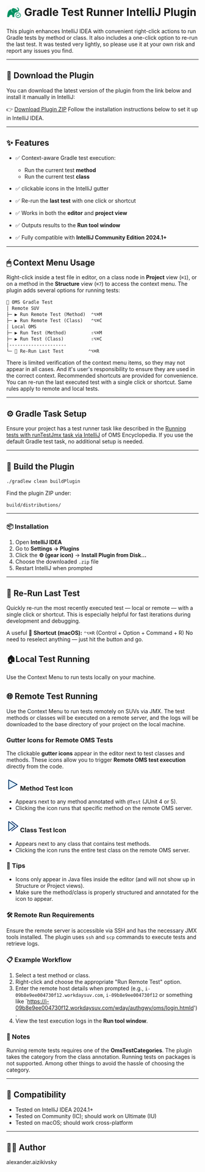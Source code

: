 <h1>
  <img src="https://raw.githubusercontent.com/aizika/OmsTest/master/src/main/resources/META-INF/GradleTest.png" alt="Plugin Icon" width="40" style="vertical-align: middle;"/>
  Gradle Test Runner IntelliJ Plugin
</h1>

This plugin enhances IntelliJ IDEA with convenient right-click actions to run Gradle tests by method or class. It also includes a one-click option to re-run the last test.
It was tested very lightly, so please use it at your own risk and report any issues you find.

---

## 🔌 Download the Plugin

You can download the latest version of the plugin from the link below and install it manually in IntelliJ:

👉 [Download Plugin ZIP](https://github.com/aizika/OmsTest/releases/download/v1.0-beta/OmsTest-1.0-BETA.zip)
Follow the installation instructions below to set it up in IntelliJ IDEA.

---

## ✨ Features

* ✅ Context-aware Gradle test execution:

    * Run the current test **method**
    * Run the current test **class**
* ✅ clickable icons in the IntelliJ gutter
* ✅ Re-run the **last test** with one click or shortcut
* ✅ Works in both the **editor** and **project view**
* ✅ Outputs results to the **Run tool window**
* ✅ Fully compatible with **IntelliJ Community Edition 2024.1+**

---

## 🖱 Context Menu Usage

Right-click inside a test file in editor, on a class node in **Project** view (`⌘1`), or on a method in the **Structure** view (`⌘7`) to access the context menu. The plugin adds several options for running tests:

```
📂 OMS Gradle Test
│ Remote SUV
├─ ▶️ Run Remote Test (Method)  ⌃⌥⌘M   
├─ ▶️ Run Remote Test (Class)   ⌃⌥⌘C
│ Local OMS
├─ ▶️ Run Test (Method)         ⇧⌥⌘M
├─ ▶️ Run Test (Class)          ⇧⌥⌘C
│---------------------
└─ 🔁 Re-Run Last Test         ⌃⌥⌘R
```
There is limited verification of the context menu items, so they may not appear in all cases. And it's user's responsibility to ensure they are used in the correct context. Recommended shortcuts are provided for convenience.
You can re-run the last executed test with a single click or shortcut.
Same rules apply to remote and local tests.

---

## ⚙️ Gradle Task Setup

Ensure your project has a test runner task like described in the [Running tests with runTestJmx task via IntelliJ](https://oms.workday.build/omsdev/getting-started/running-server-tests-with-jmx/#running-tests-with-runtestjmx-task-via-intellij) of OMS Encyclopedia.
If you use the default Gradle test task, no additional setup is needed.

---

## 🚀 Build the Plugin

```bash
./gradlew clean buildPlugin
```

Find the plugin ZIP under:

```
build/distributions/
```

---

### 📦 Installation
1. Open **IntelliJ IDEA**
2. Go to **Settings → Plugins**
3. Click the **⚙️ (gear icon)** → **Install Plugin from Disk...**
4. Choose the downloaded `.zip` file
5. Restart IntelliJ when prompted

---

## 🔁 Re-Run Last Test

Quickly re-run the most recently executed test — local or remote — with a single click or shortcut. This is especially helpful for fast iterations during development and debugging.

A useful 🎯 **Shortcut (macOS):** `⌃⌥⌘R` (Control + Option + Command + R)
No need to reselect anything — just hit the button and go.

## 🏠Local Test Running
Use the Context Menu to run tests locally on your machine.

## 🌐 Remote Test Running
Use the Context Menu to run tests remotely on SUVs via JMX. The test methods or classes will be executed on a remote server, and the logs will be downloaded to the base directory of your project on the local machine.

### Gutter Icons for Remote OMS Tests

The clickable **gutter icons** appear in the editor next to test classes and methods. These icons allow you to trigger **Remote OMS test execution** directly from the code.
### ![Class Icon](https://github.com/aizika/OmsTest/blob/master/src/main/resources/icons/omsTestMethodIcon.svg?raw=true) Method Test Icon
- Appears next to any method annotated with `@Test` (JUnit 4 or 5).
- Clicking the icon runs that specific method on the remote OMS server.

### ![Class Icon](https://github.com/aizika/OmsTest/blob/master/src/main/resources/icons/omsTestClassIcon.svg?raw=true) Class Test Icon
- Appears next to any class that contains test methods.
- Clicking the icon runs the entire test class on the remote OMS server.

### 🔧 Tips
- Icons only appear in Java files inside the editor (and will not show up in Structure or Project views).
- Make sure the method/class is properly structured and annotated for the icon to appear.
### 🛠 Remote Run Requirements

Ensure the remote server is accessible via SSH and has the necessary JMX tools installed. The plugin uses `ssh` and `scp` commands to execute tests and retrieve logs.

### 📋 Example Workflow

1. Select a test method or class.
2. Right-click and choose the appropriate "Run Remote Test" option.
3. Enter the remote host details when prompted (e.g., `i-09b8e9ee004730f12.workdaysuv.com`, `i-09b8e9ee004730f12` or something like `https://i-09b8e9ee004730f12.workdaysuv.com/wday/authgwy/oms/login.htmld').
4. View the test execution logs in the **Run tool window**.

### 📝 Notes
Running remote tests requires one of the **OmsTestCategories**. The plugin takes the category from the class annotation.
Running tests on packages is not supported. Among other things to avoid the hassle of choosing the category.

---
## 🔧 Compatibility

* Tested on IntelliJ IDEA 2024.1+
* Tested on Community (IC); should work on Ultimate (IU)
* Tested on macOS; should work cross-platform

---
## 👨‍💻 Author
alexander.aizikivsky
